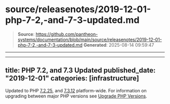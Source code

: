 # source/releasenotes/2019-12-01-php-7-2,-and-7-3-updated.md

> **Source**: https://github.com/pantheon-systems/documentation/blob/main/source/releasenotes/2019-12-01-php-7-2,-and-7-3-updated.md
> **Generated**: 2025-08-14 09:59:47

---

---
title: PHP 7.2, and 7.3 Updated
published_date: "2019-12-01"
categories: [infrastructure]
---
Updated to PHP [7.2.25](https://www.php.net/ChangeLog-7.php#7.2.25), and [7.3.12](https://www.php.net/ChangeLog-7.php#7.3.12) platform-wide. For information on upgrading between major PHP versions see [Upgrade PHP Versions](/guides/php/php-versions).
